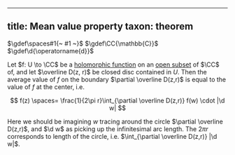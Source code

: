 
---
title: Mean value property
taxon: theorem
---

$\gdef\spaces#1{~ #1 ~}$
$\gdef\CC{\mathbb{C}}$
$\gdef\d{\operatorname{d}}$

Let $f: U \to \CC$ be a [holomorphic function](./rmsf-0002.md) on an [open subset](./rmsf-0001.md) of $\CC$ of, and let $\overline D(z, r)$ be closed disc contained in $U$. Then the average value of $f$ on the boundary $\partial \overline D(z,r)$ is equal to the value of $f$ at the center, i.e.

$$ f(z) \spaces= \frac{1}{2\pi r}\int_{\partial \overline D(z,r)} f(w) \cdot |\d w| $$

Here we should be imagining $w$ tracing around the circle $\partial \overline D(z,r)$, and $\d w$ as picking up the infinitesimal arc length. The $2\pi r$ corresponds to length of the circle, i.e. $\int_{\partial \overline D(z,r)} |\d w|$. 
